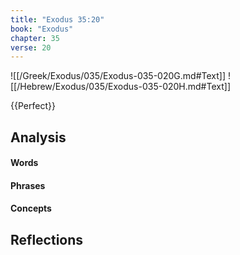 ```yaml
---
title: "Exodus 35:20"
book: "Exodus"
chapter: 35
verse: 20
---
```

![[/Greek/Exodus/035/Exodus-035-020G.md#Text]]
![[/Hebrew/Exodus/035/Exodus-035-020H.md#Text]]

{{Perfect}}

## Analysis

#### Words

#### Phrases

#### Concepts

## Reflections
